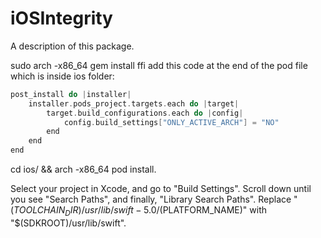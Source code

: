 # iOSIntegrity

A description of this package.

sudo arch -x86_64 gem install ffi
add this code at the end of the pod file which is inside ios folder:

```Swift
post_install do |installer|
    installer.pods_project.targets.each do |target|
        target.build_configurations.each do |config|
            config.build_settings["ONLY_ACTIVE_ARCH"] = "NO"
        end
    end
end
```

cd ios/ && arch -x86_64 pod install.

Select your project in Xcode, and go to "Build Settings". Scroll down until you see "Search Paths", and finally, "Library Search Paths". Replace "$(TOOLCHAIN_DIR)/usr/lib/swift-5.0/$(PLATFORM_NAME)" with "$(SDKROOT)/usr/lib/swift".